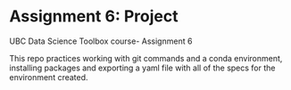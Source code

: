 # Assignment 6: Project
UBC Data Science Toolbox course- Assignment 6

This repo practices working with git commands and a conda environment, installing packages and exporting a yaml file with all of the specs for the environment created.
